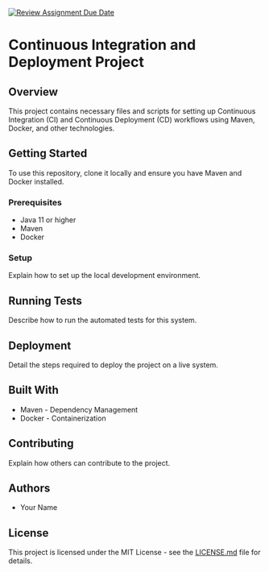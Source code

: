 [![Review Assignment Due Date](https://classroom.github.com/assets/deadline-readme-button-24ddc0f5d75046c5622901739e7c5dd533143b0c8e959d652212380cedb1ea36.svg)](https://classroom.github.com/a/jwssRZI4)
# Continuous Integration and Deployment Project

## Overview
This project contains necessary files and scripts for setting up Continuous Integration (CI) and Continuous Deployment (CD) workflows using Maven, Docker, and other technologies.

## Getting Started
To use this repository, clone it locally and ensure you have Maven and Docker installed.

### Prerequisites
- Java 11 or higher
- Maven
- Docker

### Setup
Explain how to set up the local development environment.

## Running Tests
Describe how to run the automated tests for this system.

## Deployment
Detail the steps required to deploy the project on a live system.

## Built With
- Maven - Dependency Management
- Docker - Containerization

## Contributing
Explain how others can contribute to the project.

## Authors
- Your Name

## License
This project is licensed under the MIT License - see the [LICENSE.md](LICENSE) file for details.
